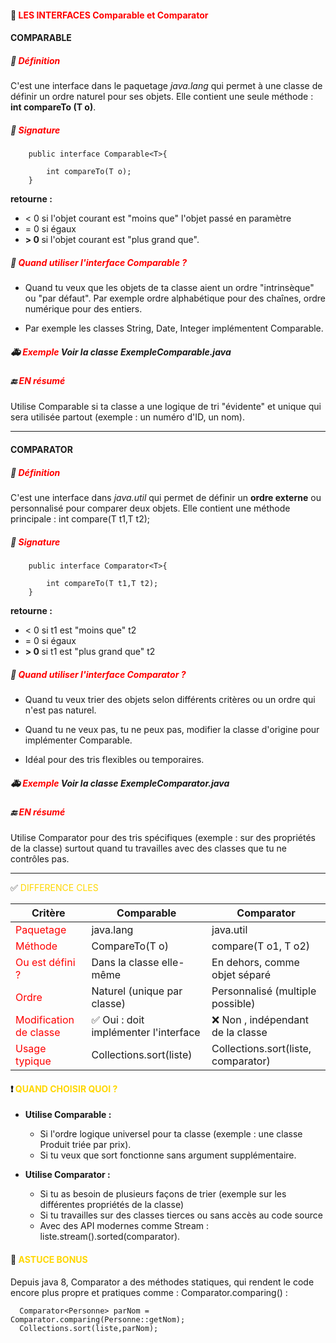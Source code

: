 #### 🚀<font color=red> LES INTERFACES Comparable et Comparator </font>

#### COMPARABLE

##### 🎁 <font color=red> Définition </font>

C'est une interface dans le paquetage <i>java.lang</i> qui permet à une classe de définir un ordre naturel pour ses
objets.
Elle contient une seule méthode : <b> int compareTo (T o)</b>.

##### 🚀 <font color=red> Signature </font>

        public interface Comparable<T>{

            int compareTo(T o);
        }

<b> retourne : </b>

* < 0 si l'objet courant est "moins que" l'objet passé en paramètre
* = 0 si égaux
* <b> > 0 </b> si l'objet courant est "plus grand que".

##### 🎯 <font color=red> Quand utiliser l'interface Comparable ? </font>

* Quand tu veux que les objets de ta classe aient un ordre "intrinsèque" ou "par défaut". Par exemple ordre alphabétique
  pour des chaînes, ordre numérique pour des entiers.

* Par exemple les classes String, Date, Integer implémentent Comparable.

##### 🚑 <font color=red> Exemple  </font>  Voir la classe ExempleComparable.java

##### 🔚 <font color=red> EN résumé </font>

Utilise Comparable si ta classe a une logique de tri "évidente" et unique qui sera utilisée partout (exemple : un numéro
d'ID, un nom).

****

#### COMPARATOR

##### 🎁 <font color=red> Définition </font>

C'est une interface dans <i>java.util</i> qui permet de définir un <b>ordre externe</b> ou personnalisé pour comparer
deux objets.
Elle contient une méthode principale : int compare(T t1,T t2);

##### 🚀 <font color=red> Signature </font>

        public interface Comparator<T>{

            int compareTo(T t1,T t2);
        }

<b> retourne : </b>

* < 0 si t1 est "moins que" t2
* = 0 si égaux
* <b> > 0 </b> si t1 est "plus grand que" t2 

##### 🎯 <font color=red> Quand utiliser l'interface Comparator ? </font>

* Quand tu veux trier des objets selon différents critères ou un ordre qui n'est pas naturel.

* Quand tu ne veux pas, tu ne peux pas, modifier la classe d'origine pour implémenter Comparable.

* Idéal pour des tris flexibles ou temporaires.

##### 🚑 <font color=red> Exemple </font> Voir la classe ExempleComparator.java

##### 🔚 <font color=red> EN résumé </font>

Utilise Comparator pour des tris spécifiques (exemple : sur des propriétés de la classe) surtout quand tu
travailles avec des classes que tu ne contrôles pas.


****

✅ <font color=gold> DIFFERENCE CLES </font>

| Critère                                         | Comparable                           | Comparator                          |
|-------------------------------------------------|--------------------------------------|-------------------------------------|
| <font color=red> Paquetage </font>              | java.lang                            | java.util                           |
| <font color=red> Méthode </font>                | CompareTo(T o)                       | compare(T o1, T o2)                 |
| <font color=red> Ou est défini ? </font>        | Dans la classe elle-même             | En dehors, comme objet séparé       |
| <font color=red> Ordre </font>                  | Naturel (unique par classe)          | Personnalisé (multiple possible)    |
| <font color=red> Modification de classe </font> | ✅ Oui : doit implémenter l'interface | ❌ Non , indépendant de la classe    |
| <font color=red> Usage typique </font>          | Collections.sort(liste)              | Collections.sort(liste, comparator) |


#### ❗ <font color=gold> QUAND CHOISIR QUOI ?  </font>

*  <b>Utilise Comparable : </b> 
    
      * Si l'ordre logique universel pour ta classe (exemple : une classe Produit triée par prix).
      * Si tu veux que sort fonctionne sans argument supplémentaire.

* <b> Utilise Comparator : </b>

   * Si tu as besoin de plusieurs façons de trier (exemple sur les différentes propriétés de la classe)
   * Si tu travailles sur des classes tierces ou sans accès au code source
   * Avec des API modernes comme Stream : liste.stream().sorted(comparator).

#### 🎁 <font color=gold> ASTUCE BONUS  </font>

Depuis java 8, Comparator a des méthodes statiques, qui rendent le code encore plus propre et pratiques comme : Comparator.comparing() : 

      Comparator<Personne> parNom = Comparator.comparing(Personne::getNom);
      Collections.sort(liste,parNom);

